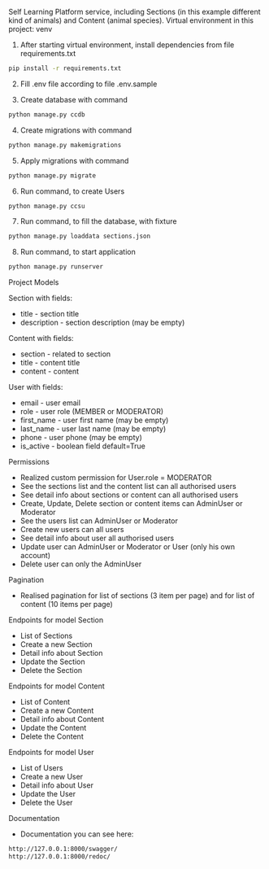 Self Learning Platform service, including Sections (in this example different kind of animals) and Content (animal
species).
Virtual environment in this project: venv

1) After starting virtual environment, install dependencies from file requirements.txt

```bash
pip install -r requirements.txt
```

2) Fill .env file according to file .env.sample


3) Create database with command

```bash
python manage.py ccdb
```

4) Create migrations with command

```bash
python manage.py makemigrations
```

5) Apply migrations with command

```bash
python manage.py migrate
```

6) Run command, to create Users

```bash
python manage.py ccsu
```

7) Run command, to fill the database, with fixture

```bash
python manage.py loaddata sections.json
```

8) Run command, to start application
```bash
python manage.py runserver 
```

Project Models

Section with fields:

- title - section title
- description - section description (may be empty)


Content with fields:

- section - related to section
- title - content title
- content - content

User with fields:

- email - user email
- role - user role (MEMBER or MODERATOR)
- first_name - user first name (may be empty)
- last_name - user last name (may be empty)
- phone - user phone (may be empty)
- is_active - boolean field default=True



Permissions 
- Realized custom permission for User.role = MODERATOR
- See the sections list and the content list can all authorised users
- See detail info about sections or content can all authorised users
- Create, Update, Delete section or content items can AdminUser or Moderator
- See the users list can AdminUser or Moderator
- Create new users can all users
- See detail info about user all authorised users
- Update user can AdminUser or Moderator or User (only his own account)
- Delete user can only the AdminUser


Pagination
- Realised pagination for list of sections (3 item per page) and for list of content (10 items per page)


Endpoints for model Section
- List of Sections
- Create a new Section
- Detail info about Section
- Update the Section
- Delete the Section

Endpoints for model Сontent
- List of Сontent
- Create a new Сontent
- Detail info about Сontent
- Update the Сontent
- Delete the Сontent

Endpoints for model User
- List of Users
- Create a new User
- Detail info about User
- Update the User
- Delete the User

Documentation
- Documentation you can see here:
```bash
http://127.0.0.1:8000/swagger/
http://127.0.0.1:8000/redoc/
```